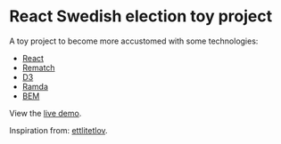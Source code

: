 # React Swedish election toy project

A toy project to become more accustomed with some technologies:

- [React](https://reactjs.org/)
- [Rematch](https://github.com/rematch/rematch)
- [D3](https://d3js.org/)
- [Ramda](http://ramdajs.com/)
- [BEM](http://getbem.com/)

View the [live demo](https://darfink.github.io/swedish-election/).

Inspiration from: [ettlitetlov](https://github.com/ettlitetlov).